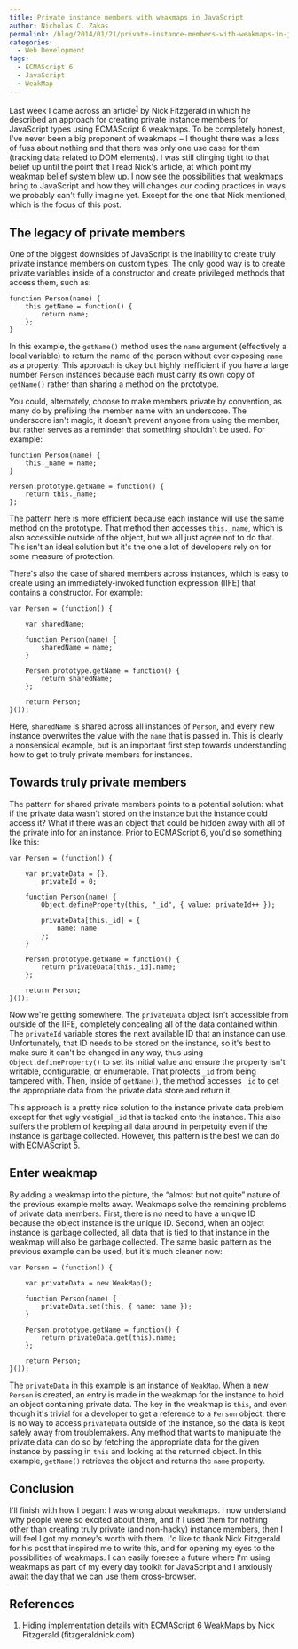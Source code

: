 ```yaml
---
title: Private instance members with weakmaps in JavaScript
author: Nicholas C. Zakas
permalink: /blog/2014/01/21/private-instance-members-with-weakmaps-in-javascript/
categories:
  - Web Development
tags:
  - ECMAScript 6
  - JavaScript
  - WeakMap
---
```

Last week I came across an article<sup>[1]</sup> by Nick Fitzgerald in which he described an approach for creating private instance members for JavaScript types using ECMAScript 6 weakmaps. To be completely honest, I've never been a big proponent of weakmaps &#8211; I thought there was a loss of fuss about nothing and that there was only one use case for them (tracking data related to DOM elements). I was still clinging tight to that belief up until the point that I read Nick's article, at which point my weakmap belief system blew up. I now see the possibilities that weakmaps bring to JavaScript and how they will changes our coding practices in ways we probably can't fully imagine yet. Except for the one that Nick mentioned, which is the focus of this post.

## The legacy of private members

One of the biggest downsides of JavaScript is the inability to create truly private instance members on custom types. The only good way is to create private variables inside of a constructor and create privileged methods that access them, such as:

    function Person(name) {
        this.getName = function() {
            return name;
        };
    }

In this example, the `getName()` method uses the `name` argument (effectively a local variable) to return the name of the person without ever exposing `name` as a property. This approach is okay but highly inefficient if you have a large number `Person` instances because each must carry its own copy of `getName()` rather than sharing a method on the prototype.

You could, alternately, choose to make members private by convention, as many do by prefixing the member name with an underscore. The underscore isn't magic, it doesn't prevent anyone from using the member, but rather serves as a reminder that something shouldn't be used. For example:

    function Person(name) {
        this._name = name;
    }
    
    Person.prototype.getName = function() {
        return this._name;
    };

The pattern here is more efficient because each instance will use the same method on the prototype. That method then accesses `this._name`, which is also accessible outside of the object, but we all just agree not to do that. This isn't an ideal solution but it's the one a lot of developers rely on for some measure of protection.

There's also the case of shared members across instances, which is easy to create using an immediately-invoked function expression (IIFE) that contains a constructor. For example:

    var Person = (function() {
    
        var sharedName;
    
        function Person(name) {
            sharedName = name;
        }
    
        Person.prototype.getName = function() {
            return sharedName;
        };
    
        return Person;
    }());

Here, `sharedName` is shared across all instances of `Person`, and every new instance overwrites the value with the `name` that is passed in. This is clearly a nonsensical example, but is an important first step towards understanding how to get to truly private members for instances.

## Towards truly private members

The pattern for shared private members points to a potential solution: what if the private data wasn't stored on the instance but the instance could access it? What if there was an object that could be hidden away with all of the private info for an instance. Prior to ECMAScript 6, you'd so something like this:

    var Person = (function() {
    
        var privateData = {},
            privateId = 0;
    
        function Person(name) {
            Object.defineProperty(this, "_id", { value: privateId++ });
    
            privateData[this._id] = {
                name: name
            };
        }
    
        Person.prototype.getName = function() {
            return privateData[this._id].name;
        };
    
        return Person;
    }());

Now we're getting somewhere. The `privateData` object isn't accessible from outside of the IIFE, completely concealing all of the data contained within. The `privateId` variable stores the next available ID that an instance can use. Unfortunately, that ID needs to be stored on the instance, so it's best to make sure it can't be changed in any way, thus using `Object.defineProperty()` to set its initial value and ensure the property isn't writable, configurable, or enumerable. That protects `_id` from being tampered with. Then, inside of `getName()`, the method accesses `_id` to get the appropriate data from the private data store and return it.

This approach is a pretty nice solution to the instance private data problem except for that ugly vestigial `_id` that is tacked onto the instance. This also suffers the problem of keeping all data around in perpetuity even if the instance is garbage collected. However, this pattern is the best we can do with ECMAScript 5.

## Enter weakmap

By adding a weakmap into the picture, the &#8220;almost but not quite&#8221; nature of the previous example melts away. Weakmaps solve the remaining problems of private data members. First, there is no need to have a unique ID because the object instance is the unique ID. Second, when an object instance is garbage collected, all data that is tied to that instance in the weakmap will also be garbage collected. The same basic pattern as the previous example can be used, but it's much cleaner now:

    var Person = (function() {
    
        var privateData = new WeakMap();
    
        function Person(name) {
            privateData.set(this, { name: name });
        }
    
        Person.prototype.getName = function() {
            return privateData.get(this).name;
        };
    
        return Person;
    }());

The `privateData` in this example is an instance of `WeakMap`. When a new `Person` is created, an entry is made in the weakmap for the instance to hold an object containing private data. The key in the weakmap is `this`, and even though it's trivial for a developer to get a reference to a `Person` object, there is no way to access `privateData` outside of the instance, so the data is kept safely away from troublemakers. Any method that wants to manipulate the private data can do so by fetching the appropriate data for the given instance by passing in `this` and looking at the returned object. In this example, `getName()` retrieves the object and returns the `name` property.

## Conclusion

I'll finish with how I began: I was wrong about weakmaps. I now understand why people were so excited about them, and if I used them for nothing other than creating truly private (and non-hacky) instance members, then I will feel I got my money's worth with them. I'd like to thank Nick Fitzgerald for his post that inspired me to write this, and for opening my eyes to the possibilities of weakmaps. I can easily foresee a future where I'm using weakmaps as part of my every day toolkit for JavaScript and I anxiously await the day that we can use them cross-browser.

## References

  1. [Hiding implementation details with ECMAScript 6 WeakMaps][1] by Nick Fitzgerald (fitzgeraldnick.com)

 [1]: http://fitzgeraldnick.com/weblog/53/
